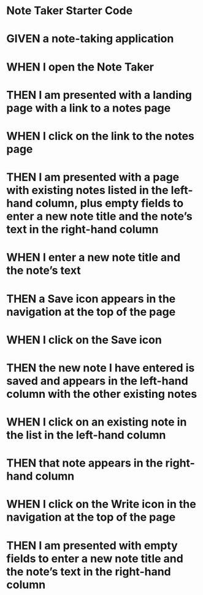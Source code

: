 # Note Taker Starter Code
# GIVEN a note-taking application
# WHEN I open the Note Taker
# THEN I am presented with a landing page with a link to a notes page
# WHEN I click on the link to the notes page
# THEN I am presented with a page with existing notes listed in the left-hand column, plus empty fields to enter a new note title and the note’s text in the right-hand column
# WHEN I enter a new note title and the note’s text
# THEN a Save icon appears in the navigation at the top of the page
# WHEN I click on the Save icon
# THEN the new note I have entered is saved and appears in the left-hand column with the other existing notes
# WHEN I click on an existing note in the list in the left-hand column
# THEN that note appears in the right-hand column
# WHEN I click on the Write icon in the navigation at the top of the page
# THEN I am presented with empty fields to enter a new note title and the note’s text in the right-hand column